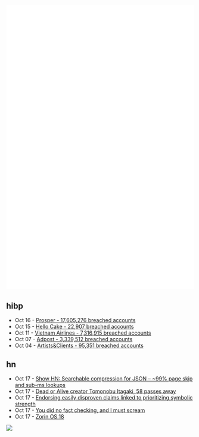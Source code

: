 ![Metrics](https://raw.githubusercontent.com/phixion/phixion/master/metrics.svg)

## hibp

<!--
for https://github.com/phixion/phixion/blob/main/.github/workflows/feeds.yml
-->
<!--START_SECTION:haveibeenpwnd-->
- Oct 16 - [Prosper - 17,605,276 breached accounts](https://haveibeenpwned.com/Breach/Prosper)
- Oct 15 - [Hello Cake - 22,907 breached accounts](https://haveibeenpwned.com/Breach/HelloCake)
- Oct 11 - [Vietnam Airlines - 7,316,915 breached accounts](https://haveibeenpwned.com/Breach/VietnamAirlines)
- Oct 07 - [Adpost - 3,339,512 breached accounts](https://haveibeenpwned.com/Breach/Adpost)
- Oct 04 - [Artists&Clients - 95,351 breached accounts](https://haveibeenpwned.com/Breach/ArtistsNClients)
<!--END_SECTION:haveibeenpwnd-->

## hn

<!--
for https://github.com/phixion/phixion/blob/main/.github/workflows/feeds.yml
-->
<!--START_SECTION:hn-->
- Oct 17 - [Show HN: Searchable compression for JSON – ~99% page skip and sub-ms lookups](https://github.com/kodomonocch1/see_proto)
- Oct 17 - [Dead or Alive creator Tomonobu Itagaki, 58 passes away](https://www.gamedeveloper.com/design/dead-or-alive-creator-tomonobu-itagaki-has-passed-away-at-58)
- Oct 17 - [Endorsing easily disproven claims linked to prioritizing symbolic strength](https://theconversation.com/winning-with-misinformation-new-research-identifies-link-between-endorsing-easily-disproven-claims-and-prioritizing-symbolic-strength-265652)
- Oct 17 - [You did no fact checking, and I must scream](https://shkspr.mobi/blog/2025/10/i-have-no-facts-and-i-must-scream/)
- Oct 17 - [Zorin OS 18](https://blog.zorin.com/2025/10/14/zorin-os-18-has-arrived/)
<!--END_SECTION:hn-->

<!--
for https://yhype.me
-->
![](https://hit.yhype.me/github/profile?user_id=13013670)
